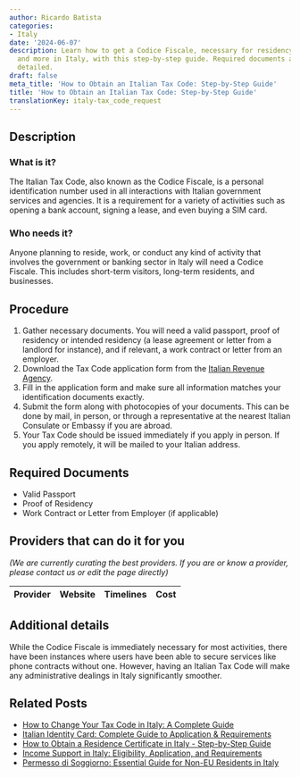 ```yaml
---
author: Ricardo Batista
categories:
- Italy
date: '2024-06-07'
description: Learn how to get a Codice Fiscale, necessary for residency, banking,
  and more in Italy, with this step-by-step guide. Required documents and process
  detailed.
draft: false
meta_title: 'How to Obtain an Italian Tax Code: Step-by-Step Guide'
title: 'How to Obtain an Italian Tax Code: Step-by-Step Guide'
translationKey: italy-tax_code_request
---
```


## Description
### What is it?
The Italian Tax Code, also known as the Codice Fiscale, is a personal identification number used in all interactions with Italian government services and agencies. It is a requirement for a variety of activities such as opening a bank account, signing a lease, and even buying a SIM card.

### Who needs it?
Anyone planning to reside, work, or conduct any kind of activity that involves the government or banking sector in Italy will need a Codice Fiscale. This includes short-term visitors, long-term residents, and businesses.

## Procedure

1. Gather necessary documents. You will need a valid passport, proof of residency or intended residency (a lease agreement or letter from a landlord for instance), and if relevant, a work contract or letter from an employer.
2. Download the Tax Code application form from the [Italian Revenue Agency](https://www.agenziaentrate.gov.it/index.htm?v=20240513).
3. Fill in the application form and make sure all information matches your identification documents exactly. 
4. Submit the form along with photocopies of your documents. This can be done by mail, in person, or through a representative at the nearest Italian Consulate or Embassy if you are abroad. 
5. Your Tax Code should be issued immediately if you apply in person. If you apply remotely, it will be mailed to your Italian address.

## Required Documents
- Valid Passport
- Proof of Residency
- Work Contract or Letter from Employer (if applicable)

## Providers that can do it for you

_(We are currently curating the best providers. If you are or know a provider, please contact us or edit the page directly)_

| Provider        |     Website     |     Timelines    |       Cost      |
| :-------------: | :-------------: |  :-------------: | :-------------: |

## Additional details
While the Codice Fiscale is immediately necessary for most activities, there have been instances where users have been able to secure services like phone contracts without one. However, having an Italian Tax Code will make any administrative dealings in Italy significantly smoother.
## Related Posts

- [How to Change Your Tax Code in Italy: A Complete Guide](https://tramitit.com/guides/italy/tax_code_change/)
- [Italian Identity Card: Complete Guide to Application & Requirements](https://tramitit.com/guides/italy/identity_card_request/)
- [How to Obtain a Residence Certificate in Italy - Step-by-Step Guide](https://tramitit.com/guides/italy/residence_certificate_request/)
- [Income Support in Italy: Eligibility, Application, and Requirements](https://tramitit.com/guides/italy/income_support_application/)
- [Permesso di Soggiorno: Essential Guide for Non-EU Residents in Italy](https://tramitit.com/guides/italy/residence_card_request/)